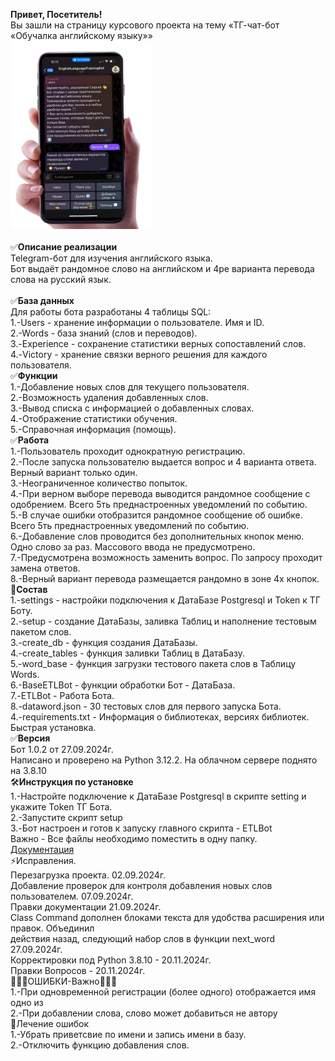 <b>Привет, Посетитель!</b><br />
Вы зашли на страницу курсового проекта на тему «ТГ-чат-бот «Обучалка английскому языку»»<br />
<img src="https://github.com/Alonsole/ETLBot/blob/main/One.png" width=45% /><br /><br />
✅<b>Описание реализации</b><br />
Telegram-бот для изучения английского языка. <br />
Бот выдаёт рандомное слово на английском и 4ре варианта перевода слова на русский язык.<br /><br />
✅<b>База данных</b><br />
Для работы бота разработаны 4 таблицы SQL: <br />
1.-Users - хранение информации о пользователе. Имя и ID.<br />
2.-Words - база знаний (слов и переводов).<br />
3.-Experience - сохранение статистики верных сопоставлений слов.<br />
4.-Victory - хранение связки верного решения для каждого пользователя. <br />
✅<b>Функции</b><br />
1.-Добавление новых слов для текущего пользователя.<br />
2.-Возможность удаления добавленных слов.<br />
3.-Вывод списка с информацией о добавленных словах.<br />
4.-Отображение статистики обучения.<br />
5.-Справочная информация (помощь).<br />
✅<b>Работа</b><br />
1.-Пользователь проходит однократную регистрацию.<br />
2.-После запуска пользователю выдается вопрос и 4 варианта ответа. Верный вариант только один.<br />
3.-Неограниченное количество попыток.<br />
4.-При верном выборе перевода выводится рандомное сообщение с одобрением. Всего 5ть преднастроенных уведомлений по событию.<br />
5.-В случае ошибки отобразится рандомное сообщение об ошибке. Всего 5ть преднастроенных уведомлений по событию.<br />
6.-Добавление слов проводится без дополнительных кнопок меню. Одно слово за раз. Массового ввода не предусмотрено.<br />
7.-Предусмотрена возможность заменить вопрос. По запросу проходит замена ответов.<br />
8.-Верный вариант перевода размещается рандомно в зоне 4х кнопок.<br />
📄<b>Состав</b><br />
1.-settings - настройки подключения к ДатаБазе Postgresql и Token к ТГ Боту.<br /> 
2.-setup - создание ДатаБазы, заливка Таблиц и наполнение тестовым пакетом слов.<br />
3.-create_db - функция создания ДатаБазы.<br />
4.-create_tables - функция заливки Таблиц в ДатаБазу.<br />
5.-word_base - функция загрузки тестового пакета слов в Таблицу Words.<br />
6.-BaseETLBot - функции обработки Бот - ДатаБаза. <br />
7.-ETLBot - Работа Бота.<br />
8.-dataword.json - 30 тестовых слов для первого запуска Бота.<br />
4.-requirements.txt - Информация о библиотеках, версиях библиотек. Быстрая установка. <br />
✅<b>Версия</b><br />
Бот 1.0.2 от 27.09.2024г.<br />
Написано и проверено на Python 3.12.2. На облачном сервере поднято на 3.8.10<br />
🛠<b>Инструкция по установке</b><br />
1.-Настройте подключение к ДатаБазе Postgresql в скрипте setting и укажите Token ТГ Бота.<br />
2.-Запустите скрипт setup<br />
3.-Бот настроен и готов к запуску главного скрипта - ETLBot<br />
Важно - Все файлы необходимо поместить в одну папку. <br /> 
[Документация](https://github.com/Alonsole/ETLBot/blob/main/Documentation.md)  
⚡Исправления.   
Перезагрузка проекта.  02.09.2024г.  
Добавление проверок для контроля добавления новых слов пользователем. 07.09.2024г.  
Правки документации 21.09.2024г.  
Class Command дополнен блоками текста для удобства расширения или правок. Объединил   
действия назад, следующий набор слов в функции next_word 27.09.2024г.  
Корректировки под Python 3.8.10 - 20.11.2024г.  
Правки Вопросов - 20.11.2024г.  
🙁🙁🙁ОШИБКИ-Важно🙁🙁🙁   
1.-При одновременной регистрации (более одного) отображается имя одно из   
2.-При добавлении слова, слово может добавиться не автору  
💊Лечение ошибок  
1.-Убрать приветсвие по имени и запись имени в базу.  
2.-Отключить функцию добавления слов.  
